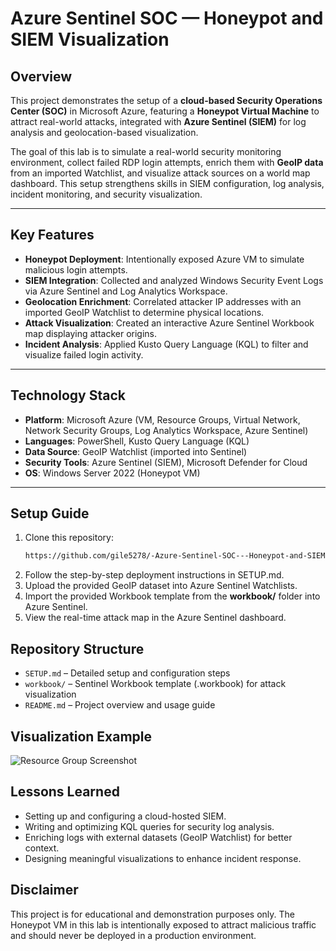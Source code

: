 # Azure Sentinel SOC — Honeypot and SIEM Visualization

## Overview
This project demonstrates the setup of a **cloud-based Security Operations Center (SOC)** in Microsoft Azure, featuring a **Honeypot Virtual Machine** to attract real-world attacks, integrated with **Azure Sentinel (SIEM)** for log analysis and geolocation-based visualization.

The goal of this lab is to simulate a real-world security monitoring environment, collect failed RDP login attempts, enrich them with **GeoIP data** from an imported Watchlist, and visualize attack sources on a world map dashboard. This setup strengthens skills in SIEM configuration, log analysis, incident monitoring, and security visualization.

---

## Key Features
- **Honeypot Deployment**: Intentionally exposed Azure VM to simulate malicious login attempts.
- **SIEM Integration**: Collected and analyzed Windows Security Event Logs via Azure Sentinel and Log Analytics Workspace.
- **Geolocation Enrichment**: Correlated attacker IP addresses with an imported GeoIP Watchlist to determine physical locations.
- **Attack Visualization**: Created an interactive Azure Sentinel Workbook map displaying attacker origins.
- **Incident Analysis**: Applied Kusto Query Language (KQL) to filter and visualize failed login activity.

---

## Technology Stack
- **Platform**: Microsoft Azure (VM, Resource Groups, Virtual Network, Network Security Groups, Log Analytics Workspace, Azure Sentinel)
- **Languages**: PowerShell, Kusto Query Language (KQL)
- **Data Source**: GeoIP Watchlist (imported into Sentinel)
- **Security Tools**: Azure Sentinel (SIEM), Microsoft Defender for Cloud
- **OS**: Windows Server 2022 (Honeypot VM)

---

## Setup Guide
1. Clone this repository:
   ```bash git clone
   https://github.com/gile5278/-Azure-Sentinel-SOC---Honeypot-and-SIEM-Visualization.git 
2. Follow the step-by-step deployment instructions in SETUP.md.
3. Upload the provided GeoIP dataset into Azure Sentinel Watchlists.
4. Import the provided Workbook template from the **workbook/** folder into Azure Sentinel.
5. View the real-time attack map in the Azure Sentinel dashboard.

## Repository Structure
- `SETUP.md` –            Detailed setup and configuration steps
- `workbook/` –           Sentinel Workbook template (.workbook) for attack visualization
- `README.md` –           Project overview and usage guide

## Visualization Example

![Resource Group Screenshot](Document_Images/image20.png) 

## Lessons Learned
- Setting up and configuring a cloud-hosted SIEM.
- Writing and optimizing KQL queries for security log analysis.
- Enriching logs with external datasets (GeoIP Watchlist) for better context.
- Designing meaningful visualizations to enhance incident response.

## Disclaimer
This project is for educational and demonstration purposes only.
The Honeypot VM in this lab is intentionally exposed to attract malicious traffic and should never be deployed in a production environment.
